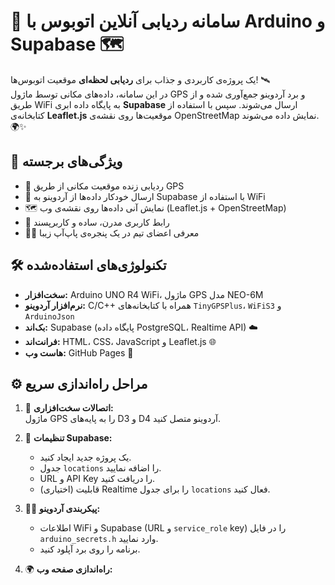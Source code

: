 # 🚌 سامانه ردیابی آنلاین اتوبوس با Arduino و Supabase 🗺️

یک پروژه‌ی کاربردی و جذاب برای **ردیابی لحظه‌ای** موقعیت اتوبوس‌ها! 🛰️  
در این سامانه، داده‌های مکانی توسط ماژول GPS و برد آردوینو جمع‌آوری شده و از طریق WiFi به پایگاه داده ابری **Supabase** ارسال می‌شوند. سپس با استفاده از کتابخانه‌ی **Leaflet.js** موقعیت‌ها روی نقشه‌ی OpenStreetMap نمایش داده می‌شوند. 🌍✨

## 🚀 ویژگی‌های برجسته

- 📍 ردیابی زنده موقعیت مکانی از طریق GPS  
- 📶 ارسال خودکار داده‌ها از آردوینو به Supabase با استفاده از WiFi  
- 🗺️ نمایش آنی داده‌ها روی نقشه‌ی وب (Leaflet.js + OpenStreetMap)  
- 🎨 رابط کاربری مدرن، ساده و کاربرپسند  
- 🧑‍💻 معرفی اعضای تیم در یک پنجره‌ی پاپ‌آپ زیبا

## 🛠️ تکنولوژی‌های استفاده‌شده

- **سخت‌افزار:** Arduino UNO R4 WiFi، ماژول GPS مدل NEO-6M  
- **نرم‌افزار آردوینو:** C/C++ همراه با کتابخانه‌های `TinyGPSPlus`، `WiFiS3` و `ArduinoJson`  
- **بک‌اند:** Supabase (پایگاه داده PostgreSQL، Realtime API) ☁️  
- **فرانت‌اند:** HTML، CSS، JavaScript و Leaflet.js 🌐  
- **هاست وب:** GitHub Pages 📄

## ⚙️ مراحل راه‌اندازی سریع

1. 🔌 **اتصالات سخت‌افزاری:**  
   ماژول GPS را به پایه‌های D3 و D4 آردوینو متصل کنید.

2. 🧱 **تنظیمات Supabase:**  
   - یک پروژه جدید ایجاد کنید.  
   - جدول `locations` را اضافه نمایید.  
   - URL و API Key را دریافت کنید.  
   - (اختیاری) قابلیت Realtime را برای جدول `locations` فعال کنید.

3. 👨‍💻 **پیکربندی آردوینو:**  
   - اطلاعات WiFi و Supabase (URL و `service_role` key) را در فایل `arduino_secrets.h` وارد نمایید.  
   - برنامه را روی برد آپلود کنید.

4. 🌍 **راه‌اندازی صفحه وب:**  
